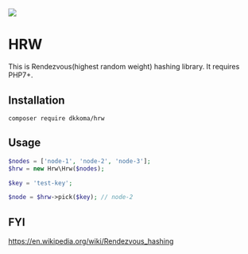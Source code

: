 ![](https://github.com/dkkoma/hrw/workflows/Test/badge.svg)
=======
# HRW

This is Rendezvous(highest random weight) hashing library. It requires PHP7+.

## Installation

```shell script
composer require dkkoma/hrw
```

## Usage

```php
$nodes = ['node-1', 'node-2', 'node-3'];
$hrw = new Hrw\Hrw($nodes);

$key = 'test-key';

$node = $hrw->pick($key); // node-2
```

## FYI

https://en.wikipedia.org/wiki/Rendezvous_hashing
